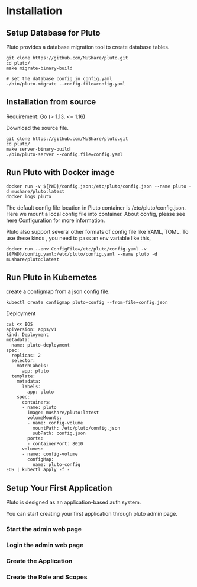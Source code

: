 # Installation

## Setup Database for Pluto

Pluto provides a database migration tool to create database tables.

```
git clone https://github.com/MuShare/pluto.git
cd pluto/
make migrate-binary-build

# set the database config in config.yaml
./bin/pluto-migrate --config.file=config.yaml
```

## Installation from source

Requirement: Go (> 1.13, <= 1.16)

Download the source file.
```
git clone https://github.com/MuShare/pluto.git
cd pluto/
make server-binary-build
./bin/pluto-server --config.file=config.yaml
```

## Run Pluto with Docker image
```
docker run -v ${PWD}/config.json:/etc/pluto/config.json --name pluto -d mushare/pluto:latest
docker logs pluto
```
The default config file location in Pluto container is /etc/pluto/config.json.
Here we mount a local config file into container. About config, please see here [Configuration](https://github.com/MuShare/pluto/blob/master/docs/configuration.md) for more information.

Pluto also support several other formats of config file like YAML, TOML.
To use these kinds , you need to pass an env variable like this,
```
docker run --env ConfigFile=/etc/pluto/config.yaml -v ${PWD}/config.yaml:/etc/pluto/config.yaml --name pluto -d mushare/pluto:latest
```

## Run Pluto in Kubernetes
create a configmap from a json config file.
```
kubectl create configmap pluto-config --from-file=config.json
```
Deployment
```
cat << EOS
apiVersion: apps/v1
kind: Deployment
metadata:
  name: pluto-deployment
spec:
  replicas: 2
  selector:
    matchLabels:
      app: pluto
  template:
    metadata:
      labels:
        app: pluto
    spec:
      containers:
      - name: pluto
        image: mushare/pluto:latest
        volumeMounts:
        - name: config-volume
          mountPath: /etc/pluto/config.json
          subPath: config.json
        ports:
        - containerPort: 8010
      volumes:
      - name: config-volume
        configMap:
          name: pluto-config
EOS | kubectl apply -f -
```

## Setup Your First Application

Pluto is designed as an application-based auth system.

You can start creating your first application through pluto admin page.

### Start the admin web page

### Login the admin web page

### Create the Application

### Create the Role and Scopes
